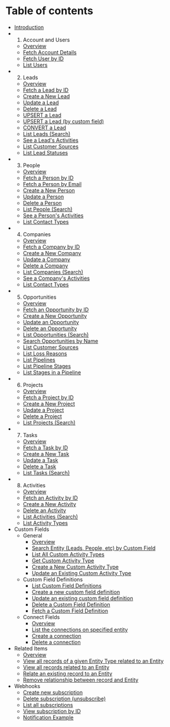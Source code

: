 # Table of contents

* [Introduction](README.md)
* 1. Account and Users
  * [Overview](1.-account-and-users/overview.md)
  * [Fetch Account Details](1.-account-and-users/fetch-account-details.md)
  * [Fetch User by ID](1.-account-and-users/fetch-user-by-id.md)
  * [List Users](1.-account-and-users/list-users.md)
* 2. Leads
  * [Overview](2.-leads/overview.md)
  * [Fetch a Lead by ID](2.-leads/fetch-a-lead-by-id.md)
  * [Create a New Lead](2.-leads/create-a-new-lead.md)
  * [Update a Lead](2.-leads/update-a-lead.md)
  * [Delete a Lead](2.-leads/delete-a-lead.md)
  * [UPSERT a Lead](2.-leads/upsert-a-lead.md)
  * [UPSERT a Lead \(by custom field\)](2.-leads/upsert-a-lead-by-custom-field.md)
  * [CONVERT a Lead](2.-leads/convert-a-lead.md)
  * [List Leads \(Search\)](2.-leads/list-leads-search.md)
  * [See a Lead's Activities](2.-leads/see-a-leads-activities.md)
  * [List Customer Sources](2.-leads/list-customer-sources.md)
  * [List Lead Statuses](2.-leads/list-lead-statuses.md)
* 3. People
  * [Overview](3.-people/overview.md)
  * [Fetch a Person by ID](3.-people/fetch-a-person-by-id.md)
  * [Fetch a Person by Email](3.-people/fetch-a-person-by-email.md)
  * [Create a New Person](3.-people/create-a-new-person.md)
  * [Update a Person](3.-people/update-a-person.md)
  * [Delete a Person](3.-people/delete-a-person.md)
  * [List People \(Search\)](3.-people/list-people-search.md)
  * [See a Person's Activities](3.-people/see-a-persons-activities.md)
  * [List Contact Types](3.-people/list-contact-types.md)
* 4. Companies
  * [Overview](4.-companies/overview.md)
  * [Fetch a Company by ID](4.-companies/fetch-a-company-by-id.md)
  * [Create a New Company](4.-companies/create-a-new-company.md)
  * [Update a Company](4.-companies/update-a-company.md)
  * [Delete a Company](4.-companies/delete-a-company.md)
  * [List Companies \(Search\)](4.-companies/list-companies-search.md)
  * [See a Company's Activities](4.-companies/see-a-companys-activities.md)
  * [List Contact Types](4.-companies/list-contact-types.md)
* 5. Opportunities
  * [Overview](5.-opportunities/overview.md)
  * [Fetch an Opportunity by ID](5.-opportunities/fetch-an-opportunity-by-id.md)
  * [Create a New Opportunity](5.-opportunities/create-a-new-opportunity.md)
  * [Update an Opportunity](5.-opportunities/update-an-opportunity.md)
  * [Delete an Opportunity](5.-opportunities/delete-an-opportunity.md)
  * [List Opportunities \(Search\)](5.-opportunities/list-opportunities-search.md)
  * [Search Opportunities by Name](5.-opportunities/search-opportunities-by-name.md)
  * [List Customer Sources](5.-opportunities/list-customer-sources.md)
  * [List Loss Reasons](5.-opportunities/list-loss-reasons.md)
  * [List Pipelines](5.-opportunities/list-pipelines.md)
  * [List Pipeline Stages](5.-opportunities/list-pipeline-stages.md)
  * [List Stages in a Pipeline](5.-opportunities/list-stages-in-a-pipeline.md)
* 6. Projects
  * [Overview](6.-projects/overview.md)
  * [Fetch a Project by ID](6.-projects/fetch-a-project-by-id.md)
  * [Create a New Project](6.-projects/create-a-new-project.md)
  * [Update a Project](6.-projects/update-a-project.md)
  * [Delete a Project](6.-projects/delete-a-project.md)
  * [List Projects \(Search\)](6.-projects/list-projects-search.md)
* 7. Tasks
  * [Overview](7.-tasks/overview.md)
  * [Fetch a Task by ID](7.-tasks/fetch-a-task-by-id.md)
  * [Create a New Task](7.-tasks/create-a-new-task.md)
  * [Update a Task](7.-tasks/update-a-task.md)
  * [Delete a Task](7.-tasks/delete-a-task.md)
  * [List Tasks \(Search\)](7.-tasks/list-tasks-search.md)
* 8. Activities
  * [Overview](8.-Activities/overview.md)
  * [Fetch an Activity by ID](8.-Activities/fetch-an-activity-by-id.md)
  * [Create a New Activity](8.-Activities/create-a-new-activity.md)
  * [Delete an Activity](8.-Activities/delete-an-activity.md)
  * [List Activities (Search)](8.-Activities/list-activities.md)
  * [List Activity Types](8.-Activities/list-activity-types.md)
* Custom Fields
  * General
    * [Overview](custom-fields/general/overview.md)
    * [Search Entity \(Leads, People, etc\) by Custom Field](custom-fields/general/search-entity-leads-people-etc-by-custom-field.md)
    * [List All Custom Activity Types](custom-fields/general/list-all-custom-activity-types.md)
    * [Get Custom Activity Type](custom-fields/general/get-custom-activity-type.md)
    * [Create a New Custom Activity Type](custom-fields/general/create-a-new-custom-activity-type.md)
    * [Update an Existing Custom Activity Type](custom-fields/general/update-an-existing-custom-activity-type.md)
  * Custom Field Definitions
    * [List Custom Field Definitions](custom-fields/general/list-custom-field-definitions.md)
    * [Create a new custom field definition](custom-fields/general/create-a-new-custom-field-definition.md)
    * [Update an existing custom field definition](custom-fields/general/update-an-existing-custom-field-definition.md)
    * [Delete a Custom Field Definition](custom-fields/general/delete-a-custom-field-definition.md)
    * [Fetch a Custom Field Definition](custom-fields/general/fetch-a-custom-field-definition.md)
  * Connect Fields
    * [Overview](custom-fields/connect-fields/overview.md)
    * [List the connections on specified entity](custom-fields/connect-fields/list-the-connections-on-specified-entity.md)
    * [Create a connection](custom-fields/connect-fields/create-a-connection.md)
    * [Delete a connection](custom-fields/connect-fields/delete-a-connection.md)
* Related Items
  * [Overview](related-items/overview.md)
  * [View all records of a given Entity Type related to an Entity](related-items/view-all-records-of-a-given-entity-type-related-to-an-entity.md)
  * [View all records related to an Entity](related-items/view-all-records-related-to-an-entity.md)
  * [Relate an existing record to an Entity](related-items/relate-an-existing-record-to-an-entity.md)
  * [Remove relationship between record and Entity](related-items/remove-relationship-between-record-and-entity.md)
* Webhooks
  * [Create new subscription](webhooks/create-new-subscription.md)
  * [Delete subscription \(unsubscribe\)](webhooks/delete-subscription-unsubscribe.md)
  * [List all subscriptions](webhooks/list-all-subscriptions.md)
  * [View subscription by ID](webhooks/view-subscription-by-id.md)
  * [Notification Example](webhooks/notification-example.md)

